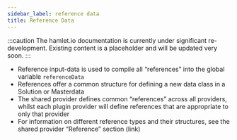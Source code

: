 ```yaml
---
sidebar_label: reference data
title: Reference Data
---
```

:::caution
The hamlet.io documentation is currently under significant re-development. Existing content is a placeholder and will be updated very soon.
:::

* Reference input-data is used to compile all “references” into the global variable `referenceData`
* References offer a common structure for defining a new data class in a Solution or Masterdata
* The shared provider defines common “references” across all providers, whilst each plugin provider will define references that are appropriate to only that provider
* For information on different reference types and their structures, see the shared provider “Reference” section (link)
